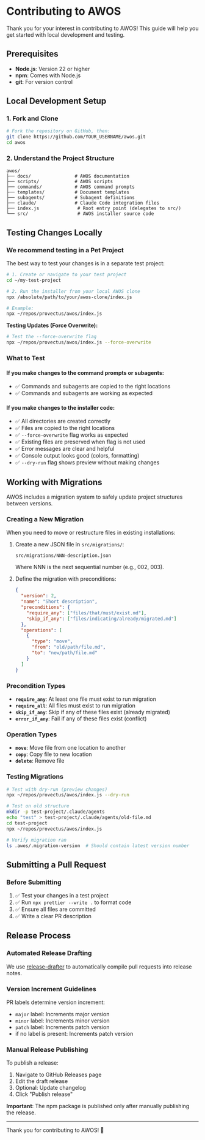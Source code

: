 # Contributing to AWOS

Thank you for your interest in contributing to AWOS! This guide will help you get started with local development and testing.

## Prerequisites

- **Node.js**: Version 22 or higher
- **npm**: Comes with Node.js
- **git**: For version control

## Local Development Setup

### 1. Fork and Clone

```bash
# Fork the repository on GitHub, then:
git clone https://github.com/YOUR_USERNAME/awos.git
cd awos
```

### 2. Understand the Project Structure

```
awos/
├── docs/                # AWOS documentation
├── scripts/             # AWOS scripts
├── commands/            # AWOS command prompts
├── templates/           # Document templates
├── subagents/           # Subagent definitions
├── claude/              # Claude Code integration files
├── index.js              # Root entry point (delegates to src/)
└── src/                  # AWOS installer source code
```

## Testing Changes Locally

### We recommend testing in a Pet Project

The best way to test your changes is in a separate test project:

```bash
# 1. Create or navigate to your test project
cd ~/my-test-project

# 2. Run the installer from your local AWOS clone
npx /absolute/path/to/your/awos-clone/index.js

# Example:
npx ~/repos/provectus/awos/index.js
```

**Testing Updates (Force Overwrite):**

```bash
# Test the --force-overwrite flag
npx ~/repos/provectus/awos/index.js --force-overwrite
```

### What to Test

#### If you make changes to the command prompts or subagents:

- ✅ Commands and subagents are copied to the right locations
- ✅ Commands and subagents are working as expected

#### If you make changes to the installer code:

- ✅ All directories are created correctly
- ✅ Files are copied to the right locations
- ✅ `--force-overwrite` flag works as expected
- ✅ Existing files are preserved when flag is not used
- ✅ Error messages are clear and helpful
- ✅ Console output looks good (colors, formatting)
- ✅ `--dry-run` flag shows preview without making changes

## Working with Migrations

AWOS includes a migration system to safely update project structures between versions.

### Creating a New Migration

When you need to move or restructure files in existing installations:

1. Create a new JSON file in `src/migrations/`:

   ```
   src/migrations/NNN-description.json
   ```

   Where NNN is the next sequential number (e.g., 002, 003).

2. Define the migration with preconditions:
   ```json
   {
     "version": 2,
     "name": "Short description",
     "preconditions": {
       "require_any": ["files/that/must/exist.md"],
       "skip_if_any": ["files/indicating/already/migrated.md"]
     },
     "operations": [
       {
         "type": "move",
         "from": "old/path/file.md",
         "to": "new/path/file.md"
       }
     ]
   }
   ```

### Precondition Types

- **`require_any`**: At least one file must exist to run migration
- **`require_all`**: All files must exist to run migration
- **`skip_if_any`**: Skip if any of these files exist (already migrated)
- **`error_if_any`**: Fail if any of these files exist (conflict)

### Operation Types

- **`move`**: Move file from one location to another
- **`copy`**: Copy file to new location
- **`delete`**: Remove file

### Testing Migrations

```bash
# Test with dry-run (preview changes)
npx ~/repos/provectus/awos/index.js --dry-run

# Test on old structure
mkdir -p test-project/.claude/agents
echo "test" > test-project/.claude/agents/old-file.md
cd test-project
npx ~/repos/provectus/awos/index.js

# Verify migration ran
ls .awos/.migration-version  # Should contain latest version number
```

## Submitting a Pull Request

### Before Submitting

1. ✅ Test your changes in a test project
2. ✅ Run `npx prettier --write .` to format code
3. ✅ Ensure all files are committed
4. ✅ Write a clear PR description

## Release Process

### Automated Release Drafting

We use [release-drafter](https://github.com/release-drafter/release-drafter) to automatically compile pull requests into release notes.

### Version Increment Guidelines

PR labels determine version increment:

- `major` label: Increments major version
- `minor` label: Increments minor version
- `patch` label: Increments patch version
- if no label is present: Increments patch version

### Manual Release Publishing

To publish a release:

1. Navigate to GitHub Releases page
2. Edit the draft release
3. Optional: Update changelog
4. Click "Publish release"

**Important**: The npm package is published only after manually publishing the release.

---

Thank you for contributing to AWOS! 🚀
